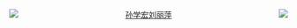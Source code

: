 

<center class = "half">
<img src = “https://wwconnect.github.io/sun.jpg”  width = “50%” align = left><img src = “https://wwconnect.github.io/liu.jpg”  width = “50%” align = right>
</center>
<center class = "half">
<a href="https://xxgc.nxu.edu.cn/info/1013/2229.htm"”  width = “50%” align = left>孙学宏</a><a href="https://phys.nxu.edu.cn/info/1051/1375.htm"  width = “50%” align = right>刘丽萍</a>
</center>


